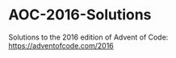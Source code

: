 # AOC-2016-Solutions
Solutions to the 2016 edition of Advent of Code: https://adventofcode.com/2016
